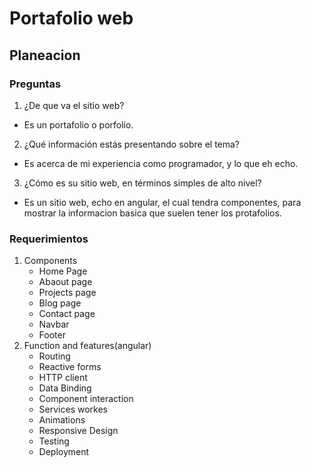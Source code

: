 # Portafolio web


## Planeacion
### Preguntas
1. ¿De que va el sitio web?
- Es un portafolio o porfolio.
2. ¿Qué información estás presentando sobre el tema?
- Es acerca de mi experiencia como programador, y lo que eh echo.
3. ¿Cómo es su sitio web, en términos simples de alto nivel?
- Es un sitio web, echo en angular, el cual tendra componentes, para mostrar la informacion basica que suelen tener los protafolios.
### Requerimientos
1. Components
    - Home Page
    - Abaout page
    - Projects page
    - Blog page
    - Contact page
    - Navbar
    - Footer
2. Function and features(angular)
    - Routing
    - Reactive forms
    - HTTP client
    - Data Binding
    - Component interaction
    - Services workes
    - Animations
    - Responsive Design
    - Testing
    - Deployment